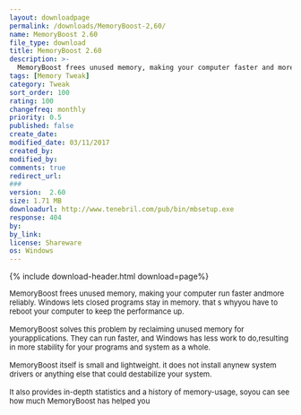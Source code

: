 ```yaml
---
layout: downloadpage
permalink: /downloads/MemoryBoost-2,60/
name: MemoryBoost 2.60
file_type: download
title: MemoryBoost 2.60
description: >-
  MemoryBoost frees unused memory, making your computer faster and more reliable
tags: [Memory Tweak]
category: Tweak
sort_order: 100
rating: 100
changefreq: monthly
priority: 0.5
published: false
create_date: 
modified_date: 03/11/2017
created_by: 
modified_by: 
comments: true
redirect_url: 
### 
version:  2.60
size: 1.71 MB
downloadurl: http://www.tenebril.com/pub/bin/mbsetup.exe
response: 404
by: 
by_link: 
license: Shareware
os: Windows
---
```


{% include download-header.html download=page%}

<p style="fix-download-text !important">
<p><font size="2"><p>MemoryBoost frees unused memory, making your computer run faster andmore reliably. Windows lets closed programs stay in memory. that s whyyou have to reboot your computer to keep the performance up. <br />
<br />
MemoryBoost solves this problem by reclaiming unused memory for yourapplications. They can run faster, and Windows has less work to do,resulting in more stability for your programs and system as a whole. <br />
<br />
MemoryBoost itself is small and lightweight. it does not install anynew system drivers or anything else that could destabilize your system.<br />
<br />
It also provides in-depth statistics and a history of memory-usage, soyou can see how much MemoryBoost has helped you</p></p></p>
